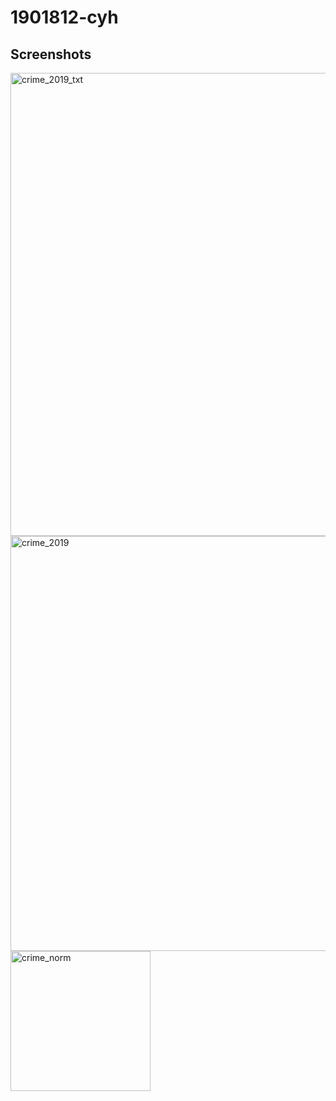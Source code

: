 # 1901812-cyh

Screenshots
-----------

<div>
  <img width="741" alt="crime_2019_txt" src="https://user-images.githubusercontent.com/75995222/102111011-379e0580-3e79-11eb-8e21-4863f50bb713.png">
  <img width="664" alt="crime_2019" src="https://user-images.githubusercontent.com/75995222/102112507-20f8ae00-3e7b-11eb-8e99-1a71f92c2ef6.png">
  <img width="224" alt="crime_norm" src="https://user-images.githubusercontent.com/75995222/102112993-d62b6600-3e7b-11eb-9eb4-2768e69d0b17.png">
</div>
